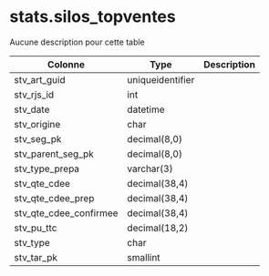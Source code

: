 # stats.silos_topventes

Aucune description pour cette table

Colonne|Type|Description
---|---|---
stv_art_guid|uniqueidentifier|
stv_rjs_id|int|
stv_date|datetime|
stv_origine|char|
stv_seg_pk|decimal(8,0)|
stv_parent_seg_pk|decimal(8,0)|
stv_type_prepa|varchar(3)|
stv_qte_cdee|decimal(38,4)|
stv_qte_cdee_prep|decimal(38,4)|
stv_qte_cdee_confirmee|decimal(38,4)|
stv_pu_ttc|decimal(18,2)|
stv_type|char|
stv_tar_pk|smallint|

